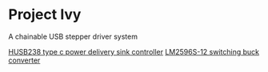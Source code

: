 # Project Ivy
A chainable USB stepper driver system

[HUSB238 type c power delivery sink controller](https://www.hynetek.com/uploadfiles/site/219/news/aabbbbdb-48c9-4a44-a6dc-2c15f53282e6.pdf)
[LM2596S-12 switching buck converter](https://jlcpcb.com/partdetail/324082-LM2596S12/C347422)



